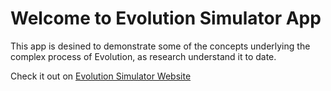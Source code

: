 # Welcome to Evolution Simulator App 

This app is desined to demonstrate some of the concepts underlying the complex process of Evolution, as research understand it to date.
        
Check it out on [Evolution Simulator Website](https://evolution-simulations-v1.streamlit.app/)

